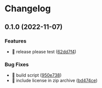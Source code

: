# Changelog

## 0.1.0 (2022-11-07)


### Features

* 🎸 release please test ([62dd7f4](https://github.com/eiymba/ARCadia/commit/62dd7f41ba1bb18a2f7b45e7ff71854745ff38ee))


### Bug Fixes

* 🐛 build script ([950e738](https://github.com/eiymba/ARCadia/commit/950e73857c1447d1ecc73c0133c1af43b502b7ae))
* 🐛 include license in zip archive ([bd474ce](https://github.com/eiymba/ARCadia/commit/bd474ce60f077df6fe80dd82eebdc9ed32a406c5))
